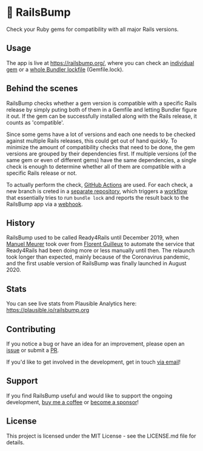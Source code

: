 # 👊 RailsBump

Check your Ruby gems for compatibility with all major Rails versions.

## Usage

The app is live at https://railsbump.org/, where you can check an [individual gem](http://railsbump.org/gems/new) or a [whole Bundler lockfile](http://railsbump.org/lockfiles/new) (Gemfile.lock).

## Behind the scenes

RailsBump checks whether a gem version is compatible with a specific Rails release by simply puting both of them in a Gemfile and letting Bundler figure it out. If the gem can be successfully installed along with the Rails release, it counts as 'compatible'.

Since some gems have a lot of versions and each one needs to be checked against multiple Rails releases, this could get out of hand quickly. To minimize the amount of compatibility checks that need to be done, the gem versions are grouped by their dependencies first. If multiple versions (of the same gem or even of different gems) have the same dependencies, a single check is enough to determine whether all of them are compatible with a specific Rails release or not.

To actually perform the check, [GitHub Actions](https://github.com/features/actions) are used. For each check, a new branch is creted in a [separate repository](https://github.com/manuelmeurer/railsbump-checker), which triggers a [workflow](https://github.com/manuelmeurer/railsbump-checker/blob/main/.github/workflows/ci.yml) that essentially tries to run `bundle lock` and reports the result back to the RailsBump app via a [webhook](https://docs.github.com/en/developers/webhooks-and-events/about-webhooks).

## History

RailsBump used to be called Ready4Rails until December 2019, when [Manuel Meurer](https://github.com/manuelmeurer) took over from [Florent Guilleux](https://github.com/Florent2) to automate the service that Ready4Rails had been doing more or less manually until then.
The relaunch took longer than expected, mainly because of the Coronavirus pandemic, and the first usable version of RailsBump was finally launched in August 2020.

## Stats

You can see live stats from Plausible Analytics here: https://plausible.io/railsbump.org

## Contributing

If you notice a bug or have an idea for an improvement, please open an [issue](https://github.com/manuelmeurer/railsbump/issues/new) or submit a [PR](https://github.com/manuelmeurer/railsbump/pulls).

If you'd like to get involved in the development, get in touch [via email](mailto:hello@railsbump.org)!

## Support

If you find RailsBump useful and would like to support the ongoing development, [buy me a coffee](https://www.buymeacoffee.com/279lcDtbF) or [become a sponsor](https://github.com/sponsors/manuelmeurer)!

## License

This project is licensed under the MIT License - see the LICENSE.md file for details.
